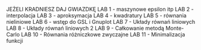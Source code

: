   JEŻELI KRADNIESZ DAJ GWIAZDKĘ
  LAB 1 - maszynowe epsilon itp
  LAB 2 - interpolacja
  LAB 3 - aproksymacja
  LAB 4 - kwadratury
  LAB 5 - równania nieliniowe
  LAB 6 - wstęp do GSL i Gnuplot
  LAB 7 - Układy równań liniowych
  LAB 8 - Układy równań liniowych 2
  LAB 9 - Całkowanie metodą Monte-Carlo
  LAB 10 - Równania różniczkowe zwyczajne
  LAB 11 - Minimalizacja funkcji
